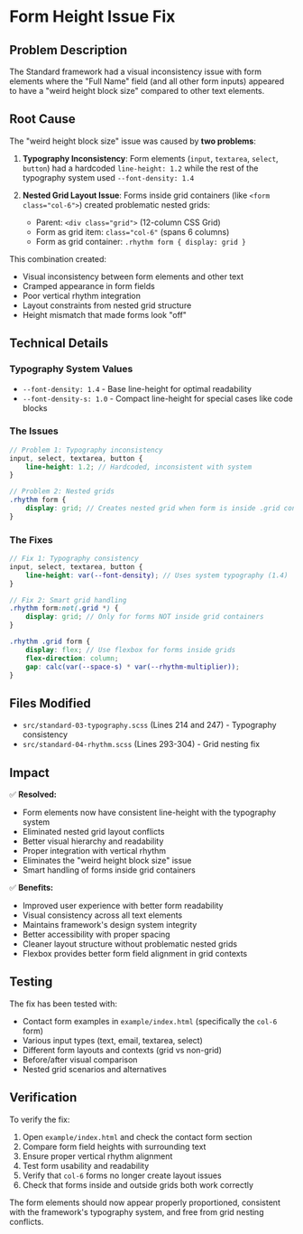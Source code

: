 # Form Height Issue Fix

## Problem Description

The Standard framework had a visual inconsistency issue with form elements where the "Full Name" field (and all other form inputs) appeared to have a "weird height block size" compared to other text elements.

## Root Cause

The "weird height block size" issue was caused by **two problems**:

1. **Typography Inconsistency**: Form elements (`input`, `textarea`, `select`, `button`) had a hardcoded `line-height: 1.2` while the rest of the typography system used `--font-density: 1.4`

2. **Nested Grid Layout Issue**: Forms inside grid containers (like `<form class="col-6">`) created problematic nested grids:
   - Parent: `<div class="grid">` (12-column CSS Grid)  
   - Form as grid item: `class="col-6"` (spans 6 columns)
   - Form as grid container: `.rhythm form { display: grid }` 

This combination created:
- Visual inconsistency between form elements and other text
- Cramped appearance in form fields  
- Poor vertical rhythm integration
- Layout constraints from nested grid structure
- Height mismatch that made forms look "off"

## Technical Details

### Typography System Values
- `--font-density: 1.4` - Base line-height for optimal readability
- `--font-density-s: 1.0` - Compact line-height for special cases like code blocks

### The Issues
```scss
// Problem 1: Typography inconsistency
input, select, textarea, button {
    line-height: 1.2; // Hardcoded, inconsistent with system
}

// Problem 2: Nested grids
.rhythm form {
    display: grid; // Creates nested grid when form is inside .grid container
}
```

### The Fixes
```scss
// Fix 1: Typography consistency
input, select, textarea, button {
    line-height: var(--font-density); // Uses system typography (1.4)
}

// Fix 2: Smart grid handling
.rhythm form:not(.grid *) {
    display: grid; // Only for forms NOT inside grid containers
}

.rhythm .grid form {
    display: flex; // Use flexbox for forms inside grids
    flex-direction: column;
    gap: calc(var(--space-s) * var(--rhythm-multiplier));
}
```

## Files Modified

- `src/standard-03-typography.scss` (Lines 214 and 247) - Typography consistency
- `src/standard-04-rhythm.scss` (Lines 293-304) - Grid nesting fix

## Impact

✅ **Resolved:**
- Form elements now have consistent line-height with the typography system
- Eliminated nested grid layout conflicts
- Better visual hierarchy and readability  
- Proper integration with vertical rhythm
- Eliminates the "weird height block size" issue
- Smart handling of forms inside grid containers

✅ **Benefits:**
- Improved user experience with better form readability
- Visual consistency across all text elements
- Maintains framework's design system integrity
- Better accessibility with proper spacing
- Cleaner layout structure without problematic nested grids
- Flexbox provides better form field alignment in grid contexts

## Testing

The fix has been tested with:
- Contact form examples in `example/index.html` (specifically the `col-6` form)
- Various input types (text, email, textarea, select)
- Different form layouts and contexts (grid vs non-grid)
- Before/after visual comparison
- Nested grid scenarios and alternatives

## Verification

To verify the fix:
1. Open `example/index.html` and check the contact form section
2. Compare form field heights with surrounding text  
3. Ensure proper vertical rhythm alignment
4. Test form usability and readability
5. Verify that `col-6` forms no longer create layout issues
6. Check that forms inside and outside grids both work correctly

The form elements should now appear properly proportioned, consistent with the framework's typography system, and free from grid nesting conflicts.